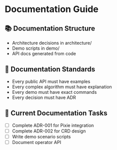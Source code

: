 # Documentation Guide

## 📚 Documentation Structure
- Architecture decisions in architecture/
- Demo scripts in demo/
- API docs generated from code

## 📝 Documentation Standards
- Every public API must have examples
- Every complex algorithm must have explanation
- Every demo must have exact commands
- Every decision must have ADR

## 🎯 Current Documentation Tasks
- [ ] Complete ADR-001 for Pixie integration
- [ ] Complete ADR-002 for CRD design
- [ ] Write demo scenario scripts
- [ ] Document operator API